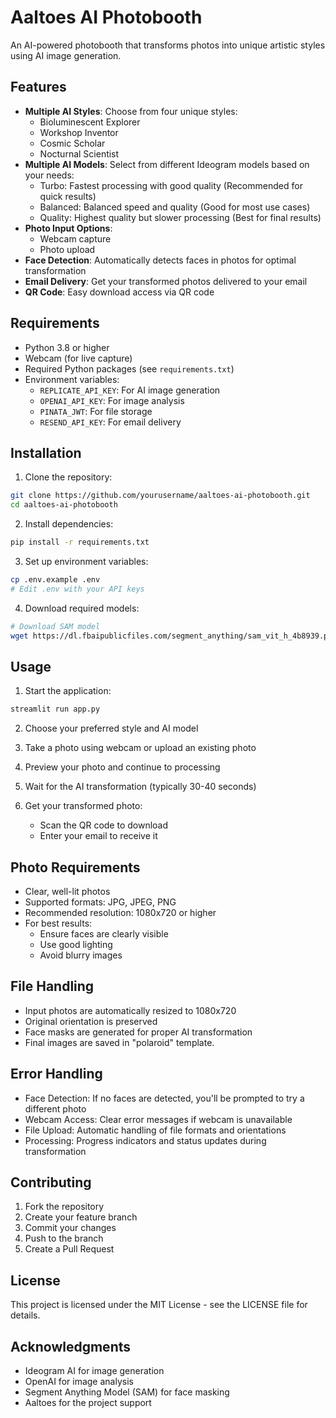# Aaltoes AI Photobooth

An AI-powered photobooth that transforms photos into unique artistic styles using AI image generation.

## Features

- **Multiple AI Styles**: Choose from four unique styles:
  - Bioluminescent Explorer
  - Workshop Inventor
  - Cosmic Scholar
  - Nocturnal Scientist
- **Multiple AI Models**: Select from different Ideogram models based on your needs:
  - Turbo: Fastest processing with good quality (Recommended for quick results)
  - Balanced: Balanced speed and quality (Good for most use cases)
  - Quality: Highest quality but slower processing (Best for final results)
- **Photo Input Options**:
  - Webcam capture
  - Photo upload
- **Face Detection**: Automatically detects faces in photos for optimal transformation
- **Email Delivery**: Get your transformed photos delivered to your email
- **QR Code**: Easy download access via QR code

## Requirements

- Python 3.8 or higher
- Webcam (for live capture)
- Required Python packages (see `requirements.txt`)
- Environment variables:
  - `REPLICATE_API_KEY`: For AI image generation
  - `OPENAI_API_KEY`: For image analysis
  - `PINATA_JWT`: For file storage
  - `RESEND_API_KEY`: For email delivery

## Installation

1. Clone the repository:
```bash
git clone https://github.com/yourusername/aaltoes-ai-photobooth.git
cd aaltoes-ai-photobooth
```

2. Install dependencies:
```bash
pip install -r requirements.txt
```

3. Set up environment variables:
```bash
cp .env.example .env
# Edit .env with your API keys
```

4. Download required models:
```bash
# Download SAM model
wget https://dl.fbaipublicfiles.com/segment_anything/sam_vit_h_4b8939.pth
```

## Usage

1. Start the application:
```bash
streamlit run app.py
```

2. Choose your preferred style and AI model

3. Take a photo using webcam or upload an existing photo

4. Preview your photo and continue to processing

5. Wait for the AI transformation (typically 30-40 seconds)

6. Get your transformed photo:
   - Scan the QR code to download
   - Enter your email to receive it

## Photo Requirements

- Clear, well-lit photos
- Supported formats: JPG, JPEG, PNG
- Recommended resolution: 1080x720 or higher
- For best results:
  - Ensure faces are clearly visible
  - Use good lighting
  - Avoid blurry images

## File Handling

- Input photos are automatically resized to 1080x720
- Original orientation is preserved
- Face masks are generated for proper AI transformation
- Final images are saved in "polaroid" template.

## Error Handling

- Face Detection: If no faces are detected, you'll be prompted to try a different photo
- Webcam Access: Clear error messages if webcam is unavailable
- File Upload: Automatic handling of file formats and orientations
- Processing: Progress indicators and status updates during transformation

## Contributing

1. Fork the repository
2. Create your feature branch
3. Commit your changes
4. Push to the branch
5. Create a Pull Request

## License

This project is licensed under the MIT License - see the LICENSE file for details.

## Acknowledgments

- Ideogram AI for image generation
- OpenAI for image analysis
- Segment Anything Model (SAM) for face masking
- Aaltoes for the project support 
